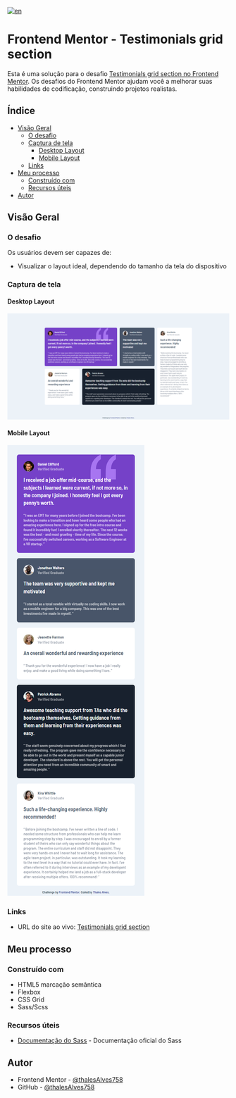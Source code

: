 [![en](https://img.shields.io/badge/lang-en-red)](https://github.com/thalesAlves758/testimonials-grid-section/blob/master/README.en.md)

# Frontend Mentor - Testimonials grid section

Esta é uma solução para o desafio [Testimonials grid section no Frontend Mentor](https://www.frontendmentor.io/challenges/testimonials-grid-section-Nnw6J7Un7). Os desafios do Frontend Mentor ajudam você a melhorar suas habilidades de codificação, construindo projetos realistas.

## Índice

- [Visão Geral](#visão-geral)
  - [O desafio](#o-desafio)
  - [Captura de tela](#captura-de-tela)
    - [Desktop Layout](#desktop-layout)
    - [Mobile Layout](#mobile-layout)
  - [Links](#links)
- [Meu processo](#meu-processo)
  - [Construído com](#construído-com)
  - [Recursos úteis](#recursos-úteis)
- [Autor](#autor)

## Visão Geral

### O desafio

Os usuários devem ser capazes de:

- Visualizar o layout ideal, dependendo do tamanho da tela do dispositivo

### Captura de tela

#### Desktop Layout

![](./docs/images/desktop-screenshot.png)

#### Mobile Layout

![](./docs/images/mobile-screenshot.png)

### Links

- URL do site ao vivo: [Testimonials grid section](https://testimonials-grid-section-lilac-xi.vercel.app/)

## Meu processo

### Construído com

- HTML5 marcação semântica
- Flexbox
- CSS Grid
- Sass/Scss

### Recursos úteis

- [Documentação do Sass](https://sass-lang.com/) - Documentação oficial do Sass

## Autor

- Frontend Mentor - [@thalesAlves758](https://www.frontendmentor.io/profile/thalesAlves758)
- GitHub - [@thalesAlves758](https://github.com/thalesAlves758)
